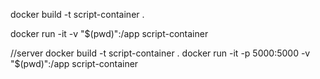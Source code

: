  docker build -t script-container .

 docker run -it -v "$(pwd)":/app script-container


 //server 
 docker build -t script-container .
docker run -it -p 5000:5000 -v "$(pwd)":/app script-container
